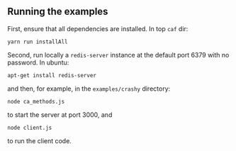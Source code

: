 ## Running the examples

First, ensure that all dependencies are  installed. In top `caf` dir:

    yarn run installAll

Second, run locally a `redis-server` instance at the default port 6379 with no password. In ubuntu:

    apt-get install redis-server

and then, for example,  in the `examples/crashy` directory:

    node ca_methods.js

to start the server at port 3000, and

    node client.js

to run the client code.
